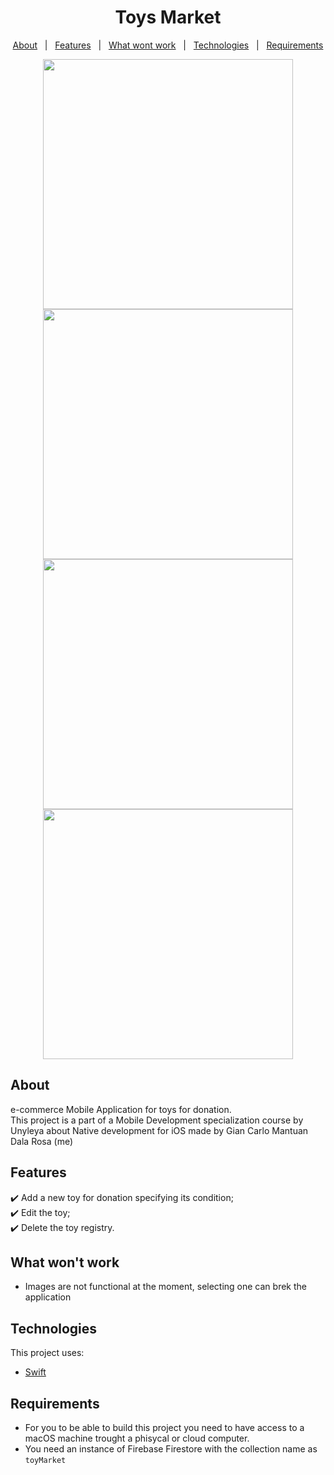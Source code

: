 <h1 align="center">Toys Market</h1>

<p align="center">
  <a href="#About">About</a> &#xa0; | &#xa0; 
  <a href="#Features">Features</a> &#xa0; | &#xa0;
  <a href="#What-wont-work">What wont work</a> &#xa0; | &#xa0;
  <a href="#Technologies">Technologies</a> &#xa0; | &#xa0;
  <a href="#Requirements">Requirements</a>
</p>

<div align="center">
  <img src="https://user-images.githubusercontent.com/28939811/148687372-096ae4d5-a1b8-4f96-b880-f4e779e017c6.png" height="400" />
  <img src="https://user-images.githubusercontent.com/28939811/148687378-3e575bd7-5ade-4d12-864c-a93f35826c09.png" height="400" />
  <img src="https://user-images.githubusercontent.com/28939811/148687383-0d5b804a-abff-4338-81d3-3a2aa4e5bfbd.png" height="400" />
  <img src="https://user-images.githubusercontent.com/28939811/148687385-08c6f93e-9cf1-47bf-9c67-0099d586c89a.png" height="400" />
  
</div>

## About ##

e-commerce Mobile Application for toys for donation.\
This project is a part of a Mobile Development specialization course by Unyleya about Native development for iOS made by Gian Carlo Mantuan Dala Rosa (me)

## Features ##

✔️ Add a new toy for donation specifying its condition;\
✔️ Edit the toy;\
✔️ Delete the toy registry.

## What won't work ##
- Images are not functional at the moment, selecting one can brek the application

## Technologies ##

This project uses:

- [Swift](https://developer.apple.com/swift/)

## Requirements ##

- For you to be able to build this project you need to have access to a macOS machine trought a phisycal or cloud computer.
- You need an instance of Firebase Firestore with the collection name as `toyMarket`
